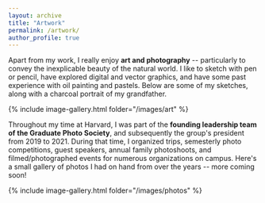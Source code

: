```yaml
---
layout: archive
title: "Artwork"
permalink: /artwork/
author_profile: true
---
```


Apart from my work, I really enjoy **art and photography** --  particularly to convey the inexplicable beauty of the natural world. I like to sketch with pen or pencil, have explored digital and vector graphics, and have some past experience with oil painting and pastels. Below are some of my sketches, along with a charcoal portrait of my grandfather.

{% include image-gallery.html folder="/images/art" %}

Throughout my time at Harvard, I was part of the **founding leadership team of the Graduate Photo Society**, and subsequently the group's president from 2019 to 2021. During that time, I organized trips, semesterly photo competitions, guest speakers, annual family photoshoots, and filmed/photographed events for numerous organizations on campus. Here's a small gallery of photos I had on hand from over the years -- more coming soon!

{% include image-gallery.html folder="/images/photos" %}

